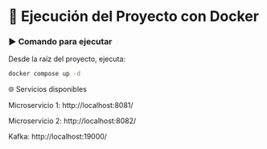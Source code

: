 # 🚀 Ejecución del Proyecto con Docker

### ▶️ Comando para ejecutar

Desde la raíz del proyecto, ejecuta:

```bash
docker compose up -d
```
🌐 Servicios disponibles

Microservicio 1: http://localhost:8081/


Microservicio 2: http://localhost:8082/


Kafka: http://localhost:19000/

